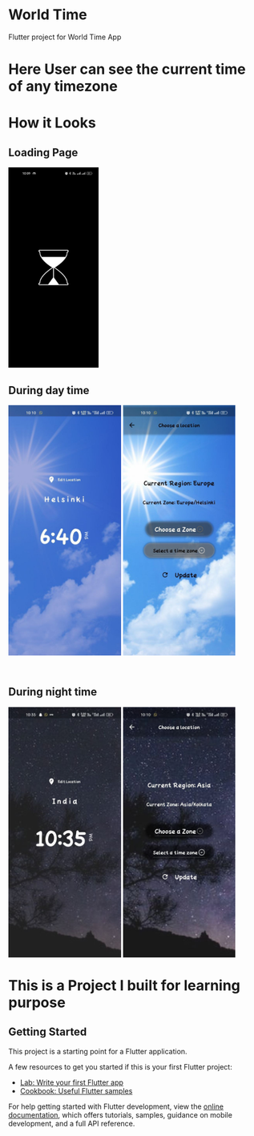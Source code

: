 # World Time

Flutter project for World Time App
<h1> Here User can see the current time of any timezone</h1>

<!-- <a href="./build/app/outputs/apk/release/app-armeabi-v7a-release.apk" download="World Time">Download</a> -->

# How it Looks

<h2>Loading Page</h2>
<img src="./screenshots/loading.jpg" height="400">

<br/>
<h2>During day time</h2>
<p>
<img align="center" src="./screenshots/daypage.jpg" height="500">
<img align="center" src="./screenshots/chooseday.jpg" height="500">
</p>
 
<br/>
<h2>During night time</h2>
<p>
<img align="center" src="./screenshots/nightpage.jpg" height="500">
<img align="center" src="./screenshots/choosenight.jpg" height="500">
 </p> 
  

<h1> This is a Project I built for learning purpose</h1>

## Getting Started

This project is a starting point for a Flutter application.

A few resources to get you started if this is your first Flutter project:

- [Lab: Write your first Flutter app](https://docs.flutter.dev/get-started/codelab)
- [Cookbook: Useful Flutter samples](https://docs.flutter.dev/cookbook)

For help getting started with Flutter development, view the
[online documentation](https://docs.flutter.dev/), which offers tutorials,
samples, guidance on mobile development, and a full API reference.
